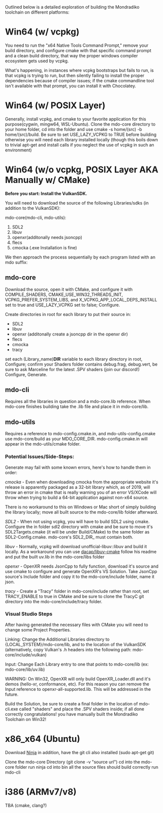 Outlined below is a detailed exploration of building the Mondradiko toolchain on different platforms:

# Win64 (w/ vcpkg)

You need to run the "x64 Native Tools Command Prompt," remove your build directory, and configure cmake with that specific 
command prompt and a clean build directory, that way the proper windows compiler ecosystem gets used by vcpkg.

What's happening, in instances where vcpkg bootstraps but fails to run, is that vcpkg is trying to run, but then silently 
failing to install the proper dependencies because of compiler issues; if the cmake commandline tool isn't available with 
that prompt, you can install it with Chocolatey.

# Win64 (w/ POSIX Layer)

Generally, install vcpkg, and cmake to your favorite application for this purpose(cygwin, mingw64, WSL-Ubuntu). Clone the mdo-core
directory to your home folder, cd into the folder and use cmake -s home/(src) -b home/(src)/build. Be sure to set USE_LAZY_VCPKG to
TRUE before building otherwise you will need each library installed locally (though this boils down to trivial apt-get and install 
calls if you neglect the use of vcpkg in such an environment)

# Win64 (w/o vcpkg, POSIX Layer AKA Manually w/ CMake)

**Before you start: Install the VulkanSDK.**

You will need to download the source of the following Libraries/sdks (in addition to the VulkanSDK):

mdo-core(mdo-cli, mdo-utils):

1. SDL2
2. libuv
3. openxr(additonally needs jsoncpp)
4. flecs
5. cmocka (.exe Installation is fine)

We then approach the process sequentially by each program listed with an mdo suffix:

## mdo-core
Download the source, open it with CMake, and configure it with COMPILE_SHADERS, CMAKE_USE_WIN32_THREADS_INIT, VCPKG_PREFER_SYSTEM_LIBS,
and X_VCPKG_APP_LOCAL_DEPS_INSTALL set to true and USE_LAZY_VCPKG set to false; Configure.

Create directories in root for each library to put their source in:

- SDL2
- libuv
- openxr (additonally create a jsoncpp dir in the openxr dir)
- flecs 
- cmocka 
- tracy

set each (Library_name)__DIR__ variable to each library directory in root, Configure; confirm your Shaders folder contains debug.frag, debug.vert, 
be sure to ask Marceline for the latest .SPV shaders (join our discord!) Configure, Generate.

## mdo-cli
Requires all the libraries in question and a mdo-core.lib reference. When mdo-core finishes building take the .lib file and place it in mdo-core/lib.

## mdo-utils
Requires a reference to mdo-config.cmake.in, and mdo-utils-config.cmake use mdo-core/build as your MDO_CORE_DIR. mdo-config.cmake.in will appear in the mdo-utils/cmake folder.

### Potential Issues/Side-Steps:
Generate may fail with some known errors, here's how to handle them in order:

*cmocka* - 
Even when downloading cmocka from the appropriate website it's release is apparently packaged as a 32-bit library which, as of 2019, will throw
an error in cmake that is really warning you of an error VS/XCode will throw when trying to build a 64-bit application against non-x64 source.

There is no workaround to this on Windows or Mac short of simply building the library locally; move all built source to the mdo-core/lib folder afterward.  

*SDL2* - 
When not using vcpkg, you will have to build SDL2 using cmake. Configure the in folder sdl2 directory with cmake and be sure to move it's 
SDL2Targets.cmake (it will be under Build/CMake) to the same folder as SDL2-Config.cmake. mdo-core's SDL2_DIR_ must contain both.

*libuv* - 
Normally, vcpkg will download unofficial-libuv::libuv and build it locally. As a workaround you can use [dacap/libuv-cmake](https://github.com/dacap/libuv-cmake)
follow his readme and put the built uv.lib in the mdo-core/libs folder 

*openxr* - 
OpenXR needs JsonCpp to fully function, download it's source and use cmake to configure and generate OpenXR's VS Solution. Take JsonCpp source's Include folder and copy it
to the mdo-core/include folder, name it json.

*tracy* - 
Create a "Tracy" folder in mdo-core/include rather than root, set TRACY_ENABLE to true in CMake and be sure to clone the TracyC git directory into the mdo-core/include/tracy folder.

### Visual Studio Steps
After having generated the necessary files with CMake you will need to change some Project Properties.

Linking: Change the Additional Libraries directory to {LOCAL_SYSTEM}/mdo-core/lib, and to the location of the VulkanSDK (alternatively, copy Vulkan's .h headers 
into the following path: mdo-core/include/vulkan)

Input: Change Each Library entry to one that points to mdo-core/lib (ex: mdo-core/lib/uv.lib)

WARNING: On Win32, OpenXR will only build OpenXR_Loader.dll and it's demos (hello-xr, conformance, etc).
For this reason you can remove the Input reference to openxr-all-supported.lib. This will be addressed in the future.

Build the Solution, be sure to create a final folder in the location of mdo-cli.exe called "shaders" and place the .SPV shaders inside; if all done correctly congratulations!
you have manually built the Mondradiko Toolchain on Win32!

# x86_x64 (Ubuntu)
Download [Ninja]("https://github.com/ninja-build/ninja/releases")
in addition, have the git cli also installed (sudo apt-get git)

Clone the mdo-core Directory (git clone -v "source url")
cd into the mdo-core folder
run ninja
cd into bin all the source files should build correctly
run mdo-cli

# i386 (ARMv7/v8)
TBA (cmake, clang?)
